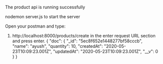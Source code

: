 The product api is running successfully

nodemon server.js to start the server

Open your postman and type:

1. http://localhost:8000/products/create in the enter request URL section and press enter.
   {
   "doc": {
   "\_id": "5ec8f652e1448277bf58cccb",
   "name": "ayush",
   "quantity": 10,
   "createdAt": "2020-05-23T10:09:23.001Z",
   "updatedAt": "2020-05-23T10:09:23.001Z",
   "\_\_v": 0
   }
   }
